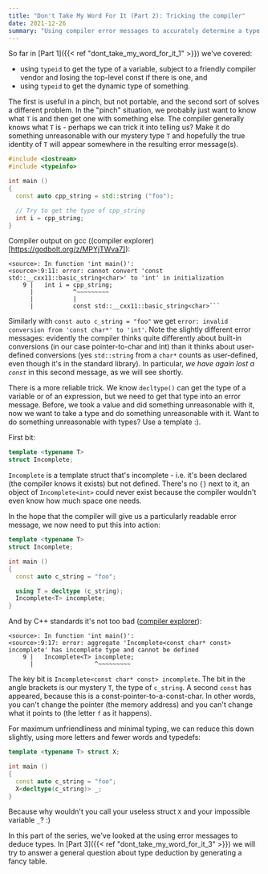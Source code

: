 ```yaml
---
title: "Don't Take My Word For It (Part 2): Tricking the compiler"
date: 2021-12-26
summary: "Using compiler error messages to accurately determine a type."
---
```


So far in [Part 1]({{< ref "dont_take_my_word_for_it_1" >}}) we've covered:
* using `typeid` to get the type of a variable, subject to a friendly compiler vendor and losing the top-level const if there is one, and
* using `typeid` to get the dynamic type of something.

The first is useful in a pinch, but not portable, and the second sort of solves a different problem. In the "pinch" situation, we probably just want to know what `T` is and then get one with something else. The compiler generally knows what `T` is - perhaps we can trick it into telling us? Make it do something unreasonable with our mystery type `T` and hopefully the true identity of `T` will appear somewhere in the resulting error message(s).

```c++
#include <iostream>
#include <typeinfo>

int main ()
{
  const auto cpp_string = std::string ("foo");

  // Try to get the type of cpp_string
  int i = cpp_string;
}
```

Compiler output on gcc ((compiler explorer)[https://godbolt.org/z/MPYjTWva7]):
```
<source>: In function 'int main()':
<source>:9:11: error: cannot convert 'const std::__cxx11::basic_string<char>' to 'int' in initialization
    9 |   int i = cpp_string;
      |           ^~~~~~~~~~
      |           |
      |           const std::__cxx11::basic_string<char>```
```

Similarly with `const auto c_string = "foo"` we get `error: invalid conversion from 'const char*' to 'int'`. Note the slightly different error messages: evidently the compiler thinks quite differently about built-in conversions (in our case pointer-to-char and int) than it thinks about user-defined conversions (yes `std::string` from a `char*` counts as user-defined, even though it's in the standard library). In particular, *we have again lost a `const`* in this second message, as we will see shortly.

There is a more reliable trick. We know `decltype()` can get the type of a variable or of an expression, but we need to get that type into an error message. Before, we took a value and did something unreasonable with it, now we want to take a type and do something unreasonable with it. Want to do something unreasonable with types? Use a template :).

First bit:
```c++
template <typename T>
struct Incomplete;
```
`Incomplete` is a template struct that's incomplete - i.e. it's been declared (the compiler knows it exists) but not defined. There's no `{}` next to it, an object of `Incomplete<int>` could never exist because the compiler wouldn't even know how much space one needs.

In the hope that the compiler will give us a particularly readable error message, we now need to put this into action:
```c++
template <typename T>
struct Incomplete;

int main ()
{
  const auto c_string = "foo";

  using T = decltype (c_string);
  Incomplete<T> incomplete;
}
```

And by C++ standards it's not too bad ([compiler explorer](https://godbolt.org/z/5Kf5ohd55)):
```
<source>: In function 'int main()':
<source>:9:17: error: aggregate 'Incomplete<const char* const> incomplete' has incomplete type and cannot be defined
    9 |   Incomplete<T> incomplete;
      |                 ^~~~~~~~~~
```

The key bit is `Incomplete<const char* const> incomplete`. The bit in the angle brackets is our mystery `T`, the type of `c_string`. A second `const` has appeared, because this is a const-pointer-to-a-const-char. In other words, you can't change the pointer (the memory address) and you can't change what it points to (the letter `f` as it happens).

For maximum unfriendliness and minimal typing, we can reduce this down slightly, using more letters and fewer words and typedefs:

```c++
template <typename T> struct X;

int main ()
{
  const auto c_string = "foo";
  X<decltype(c_string)> _;
}
```
Because why wouldn't you call your useless struct `X` and your impossible variable `_`? :)

In this part of the series, we've looked at the using error messages to deduce types. In [Part 3]({{< ref "dont_take_my_word_for_it_3" >}}) we will try to answer a general question about type deduction by generating a fancy table.